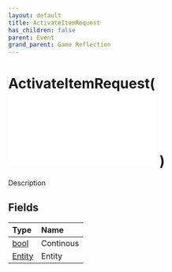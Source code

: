 ```yaml
---
layout: default
title: ActivateItemRequest
has_children: false
parent: Event
grand_parent: Game Reflection
---
```

# ActivateItemRequest( ![ EntityEventBase ](/game-reflection/events/entity_event_base.md) )
Description 

## Fields
| Type | Name |
|:-------------|:--------------|
| [bool](/game-reflection/components/bool.md) | Continous |
| [Entity](/game-reflection/classes/entity.md) | Entity |

